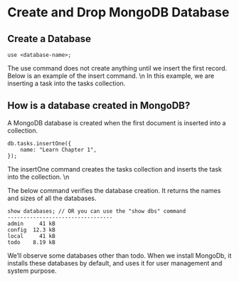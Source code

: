 # Create and Drop MongoDB Database

## Create a Database

````
use <database-name>;
````

The use command does not create anything until we insert the first record. Below is an example of the insert command. \n 
In this example, we are inserting a task into the tasks collection.

## How is a database created in MongoDB?
A MongoDB database is created when the first document is inserted into a collection.

````
db.tasks.insertOne({
    name: "Learn Chapter 1",
});
````
The insertOne command creates the tasks collection and inserts the task into the collection. \n

The below command verifies the database creation. It returns the names and sizes of all the databases.

````
show databases; // OR you can use the "show dbs" command
---------------------------------
admin     41 kB
config  12.3 kB
local     41 kB
todo    8.19 kB
````

We’ll observe some databases other than todo. When we install MongoDb, it installs these databases by default, and uses it for user management and system purpose.